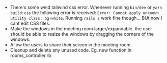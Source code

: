 - There's some weid tailwind css error. Whenever running `bin/dev` or `yarn build:css` the following error is received: `Error: Cannot apply unknown utility class: bg-white`. Running `rails s` work fine though... BUt now I cant edit CSS files.
- Make the windows in the meeting room larger/expandable. the user should be able to resize the windows by dragging the corners of the windows.
- Allow the users to share their screen in the meeting room.
- Cleanup and delete any unused code. Eg. new function in rooms_controller.rb